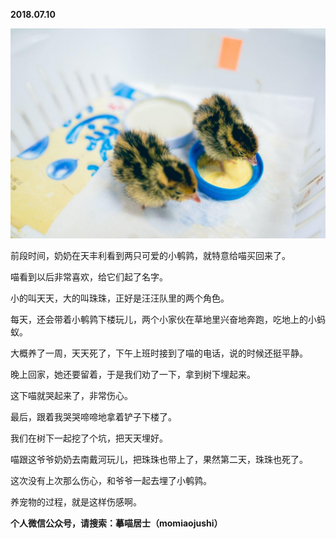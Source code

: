 
          
            
**2018.07.10**



![](img/51001-5b08f89f1d3f7233.jpg)




前段时间，奶奶在天丰利看到两只可爱的小鹌鹑，就特意给喵买回来了。

喵看到以后非常喜欢，给它们起了名字。

小的叫天天，大的叫珠珠，正好是汪汪队里的两个角色。

每天，还会带着小鹌鹑下楼玩儿，两个小家伙在草地里兴奋地奔跑，吃地上的小蚂蚁。

大概养了一周，天天死了，下午上班时接到了喵的电话，说的时候还挺平静。

晚上回家，她还要留着，于是我们劝了一下，拿到树下埋起来。

这下喵就哭起来了，非常伤心。

最后，跟着我哭哭啼啼地拿着铲子下楼了。

我们在树下一起挖了个坑，把天天埋好。

喵跟这爷爷奶奶去南戴河玩儿，把珠珠也带上了，果然第二天，珠珠也死了。

这次没有上次那么伤心，和爷爷一起去埋了小鹌鹑。

养宠物的过程，就是这样伤感啊。


**个人微信公众号，请搜索：摹喵居士（momiaojushi）**

          
        